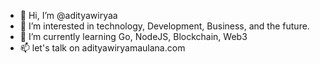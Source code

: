 - 👋 Hi, I’m @adityawiryaa
- 👀 I’m interested in technology, Development, Business, and the future.
- 🌱 I’m currently learning Go, NodeJS, Blockchain, Web3
- 📫 let's talk on adityawiryamaulana.com

<!---
adityawiryaa/adityawiryaa is a ✨ special ✨ repository because its `README.md` (this file) appears on your GitHub profile.
You can click the Preview link to take a look at your changes.
--->
